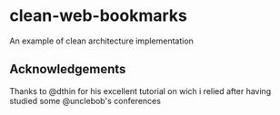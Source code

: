 # clean-web-bookmarks

An example of clean architecture implementation

## Acknowledgements

Thanks to @dthin for his excellent tutorial on wich i relied after having 
studied some @unclebob's conferences

